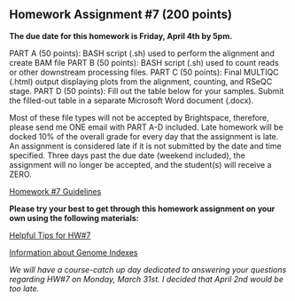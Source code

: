 
## Homework Assignment #7 (200 points)

**The due date for this homework is Friday, April 4th by 5pm.**

PART A (50 points): BASH script (.sh) used to perform the alignment and create BAM file
PART B (50 points): BASH script (.sh) used to count reads or other downstream processing files.
PART C (50 points): Final MULTIQC (.html) output displaying plots from the alignment, counting, and RSeQC stage. 
PART D (50 points):  Fill out the table below for your samples. Submit the filled-out table in a separate Microsoft Word document (.docx).

Most of these file types will not be accepted by Brightspace, therefore, please send me ONE email with PART A-D included. Late homework will be docked 10% of the overall grade for every day that the assignment is late. An assignment is considered late if it is not submitted by the date and time specified. Three days past the due date (weekend included), the assignment will no longer be accepted, and the student(s) will receive a ZERO.

[Homework #7 Guidelines](MMG3320-Homework7-2025.pdf)

**Please try your best to get through this homework assignment on your own using the following materials:**

[Helpful Tips for HW#7](Helpful_Tips_HW7.md)

[Information about Genome Indexes](genome_index-2025.md)

*We will have a course-catch up day dedicated to answering your questions regarding HW#7 on Monday, March 31st. I decided that April 2nd would be too late.*



